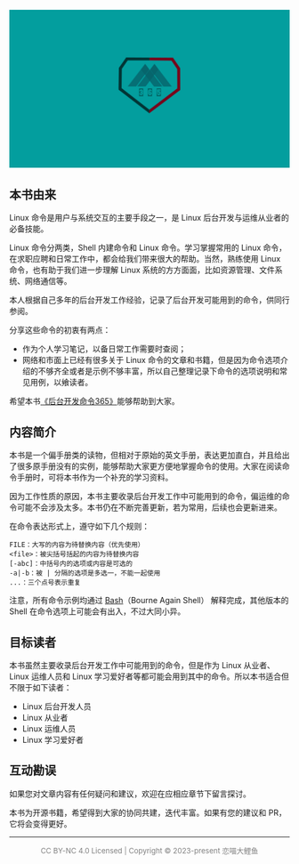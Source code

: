 ﻿![这里写图片描述](vuepress-docs/assets/imgs/logo.png)

## 本书由来
Linux 命令是用户与系统交互的主要手段之一，是 Linux 后台开发与运维从业者的必备技能。

Linux 命令分两类，Shell 内建命令和 Linux 命令。学习掌握常用的 Linux 命令，在求职应聘和日常工作中，都会给我们带来很大的帮助。当然，熟练使用 Linux 命令，也有助于我们进一步理解 Linux 系统的方方面面，比如资源管理、文件系统、网络通信等。

本人根据自己多年的后台开发工作经验，记录了后台开发可能用到的命令，供同行参阅。

分享这些命令的初衷有两点：
- 作为个人学习笔记，以备日常工作需要时查阅；
- 网络和市面上已经有很多关于 Linux 命令的文章和书籍，但是因为命令选项介绍的不够齐全或者是示例不够丰富，所以自己整理记录下命令的选项说明和常见用例，以飨读者。

希望本书[《后台开发命令365》](https://dablelv.github.io/backend-cmd/)能够帮助到大家。

## 内容简介

本书是一个偏手册类的读物，但相对于原始的英文手册，表达更加直白，并且给出了很多原手册没有的实例，能够帮助大家更方便地掌握命令的使用。大家在阅读命令手册时，可将本书作为一个补充的学习资料。

因为工作性质的原因，本书主要收录后台开发工作中可能用到的命令，偏运维的命令可能不会涉及太多。本书仍在不断完善更新，若为常用，后续也会更新进来。

在命令表达形式上，遵守如下几个规则：
```
FILE：大写的内容为待替换内容（优先使用）
<file>：被尖括号括起的内容为待替换内容
[-abc]：中括号内的选项或内容是可选的
-a|-b：被 | 分隔的选项是多选一，不能一起使用
...：三个点号表示重复
```

注意，所有命令示例均通过 [Bash](https://baike.baidu.com/item/bash/6367661?fr=aladdin)（Bourne Again Shell） 解释完成，其他版本的 Shell 在命令选项上可能会有出入，不过大同小异。

## 目标读者

本书虽然主要收录后台开发工作中可能用到的命令，但是作为 Linux 从业者、Linux 运维人员和 Linux 学习爱好者等都可能会用到其中的命令。所以本书适合但不限于如下读者：

- Linux 后台开发人员
- Linux 从业者
- Linux 运维人员
- Linux 学习爱好者

## 互动勘误

如果您对文章内容有任何疑问和建议，欢迎在应相应章节下留言探讨。

本书为开源书籍，希望得到大家的协同共建，迭代丰富。如果有您的建议和 PR，它将会变得更好。

---

<p align=center style="font-size:13px;color:gray">
CC BY-NC 4.0 Licensed | Copyright © 2023-present 恋喵大鲤鱼
</p>
